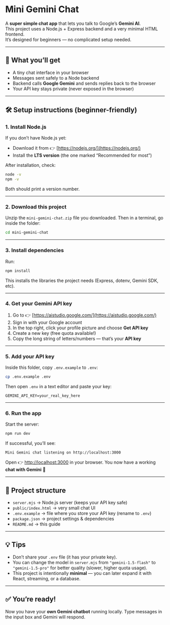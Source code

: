 


# Mini Gemini Chat

A **super simple chat app** that lets you talk to Google’s **Gemini AI**.  
This project uses a Node.js + Express backend and a very minimal HTML frontend.  
It’s designed for beginners — no complicated setup needed.

---

## 🚀 What you’ll get
- A tiny chat interface in your browser
- Messages sent safely to a Node backend
- Backend calls **Google Gemini** and sends replies back to the browser
- Your API key stays private (never exposed in the browser)

---

## 🛠️ Setup instructions (beginner-friendly)

### 1. Install Node.js
If you don’t have Node.js yet:
- Download it from 👉 [https://nodejs.org/](https://nodejs.org/)
- Install the **LTS version** (the one marked “Recommended for most”)

After installation, check:
```bash
node -v
npm -v
````

Both should print a version number.

---

### 2. Download this project

Unzip the `mini-gemini-chat.zip` file you downloaded.
Then in a terminal, go inside the folder:

```bash
cd mini-gemini-chat
```

---

### 3. Install dependencies

Run:

```bash
npm install
```

This installs the libraries the project needs (Express, dotenv, Gemini SDK, etc).

---

### 4. Get your **Gemini API key**

1. Go to 👉 [https://aistudio.google.com/](https://aistudio.google.com/)
2. Sign in with your Google account
3. In the top right, click your profile picture and choose **Get API key**
4. Create a new key (free quota available!)
5. Copy the long string of letters/numbers — that’s your **API key**

---

### 5. Add your API key

Inside this folder, copy `.env.example` to `.env`:

```bash
cp .env.example .env
```

Then open `.env` in a text editor and paste your key:

```
GEMINI_API_KEY=your_real_key_here
```

---

### 6. Run the app

Start the server:

```bash
npm run dev
```

If successful, you’ll see:

```
Mini Gemini chat listening on http://localhost:3000
```

Open 👉 [http://localhost:3000](http://localhost:3000) in your browser.
You now have a working **chat with Gemini** 🎉

---

## 📂 Project structure

* `server.mjs` → Node.js server (keeps your API key safe)
* `public/index.html` → very small chat UI
* `.env.example` → file where you store your API key (rename to `.env`)
* `package.json` → project settings & dependencies
* `README.md` → this guide

---

## 💡 Tips

* Don’t share your `.env` file (it has your private key).
* You can change the model in `server.mjs` from `"gemini-1.5-flash"` to `"gemini-1.5-pro"` for better quality (slower, higher quota usage).
* This project is intentionally **minimal** — you can later expand it with React, streaming, or a database.

---

## ✅ You’re ready!

Now you have your **own Gemini chatbot** running locally.
Type messages in the input box and Gemini will respond.

